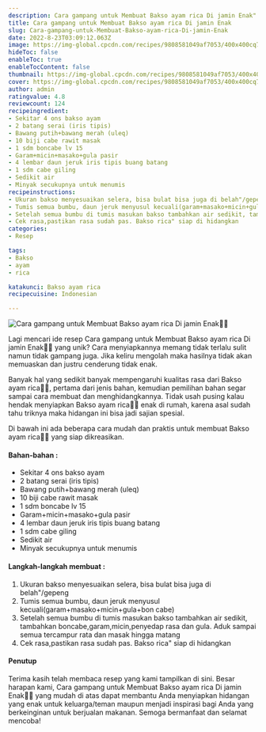 ```yaml
---
description: Cara gampang untuk Membuat Bakso ayam rica Di jamin Enak"
title: Cara gampang untuk Membuat Bakso ayam rica Di jamin Enak
slug: Cara-gampang-untuk-Membuat-Bakso-ayam-rica-Di-jamin-Enak
date: 2022-8-23T03:09:12.063Z
image: https://img-global.cpcdn.com/recipes/9808581049af7053/400x400cq70/photo.jpg
hideToc: false
enableToc: true
enableTocContent: false
thumbnail: https://img-global.cpcdn.com/recipes/9808581049af7053/400x400cq70/photo.jpg
cover: https://img-global.cpcdn.com/recipes/9808581049af7053/400x400cq70/photo.jpg
author: admin
ratingvalue: 4.8
reviewcount: 124
recipeingredient:
- Sekitar 4 ons bakso ayam
- 2 batang serai (iris tipis)
- Bawang putih+bawang merah (uleq)
- 10 biji cabe rawit masak
- 1 sdm boncabe lv 15
- Garam+micin+masako+gula pasir
- 4 lembar daun jeruk iris tipis buang batang
- 1 sdm cabe giling
- Sedikit air
- Minyak secukupnya untuk menumis
recipeinstructions:
- Ukuran bakso menyesuaikan selera, bisa bulat bisa juga di belah"/gepeng
- Tumis semua bumbu, daun jeruk menyusul kecuali(garam+masako+micin+gula+bon cabe)
- Setelah semua bumbu di tumis masukan bakso tambahkan air sedikit, tambahkan boncabe,garam,micin,penyedap rasa dan gula. Aduk sampai semua tercampur rata dan masak hingga matang
- Cek rasa,pastikan rasa sudah pas. Bakso rica" siap di hidangkan
categories:
- Resep

tags:
- Bakso
- ayam
- rica

katakunci: Bakso ayam rica
recipecuisine: Indonesian

---
```


![Cara gampang untuk Membuat Bakso ayam rica Di jamin Enak👩‍🍳](https://img-global.cpcdn.com/recipes/9808581049af7053/400x400cq70/photo.jpg)

Lagi mencari ide resep Cara gampang untuk Membuat Bakso ayam rica Di jamin Enak👩‍🍳 yang unik? Cara menyiapkannya memang tidak terlalu sulit namun tidak gampang juga. Jika keliru mengolah maka hasilnya tidak akan memuaskan dan justru cenderung tidak enak.

Banyak hal yang sedikit banyak mempengaruhi kualitas rasa dari Bakso ayam rica👩‍🍳, pertama dari jenis bahan, kemudian pemilihan bahan segar sampai cara membuat dan menghidangkannya. Tidak usah pusing kalau hendak menyiapkan Bakso ayam rica👩‍🍳 enak di rumah, karena asal sudah tahu triknya maka hidangan ini bisa jadi sajian spesial.

Di bawah ini ada beberapa cara mudah dan praktis untuk membuat Bakso ayam rica👩‍🍳 yang siap dikreasikan.

<!--inarticleads1-->

#### Bahan-bahan :

- Sekitar 4 ons bakso ayam
- 2 batang serai (iris tipis)
- Bawang putih+bawang merah (uleq)
- 10 biji cabe rawit masak
- 1 sdm boncabe lv 15
- Garam+micin+masako+gula pasir
- 4 lembar daun jeruk iris tipis buang batang
- 1 sdm cabe giling
- Sedikit air
- Minyak secukupnya untuk menumis

<!--inarticleads2-->

#### Langkah-langkah membuat :

1. Ukuran bakso menyesuaikan selera, bisa bulat bisa juga di belah"/gepeng
1. Tumis semua bumbu, daun jeruk menyusul kecuali(garam+masako+micin+gula+bon cabe)
1. Setelah semua bumbu di tumis masukan bakso tambahkan air sedikit, tambahkan boncabe,garam,micin,penyedap rasa dan gula. Aduk sampai semua tercampur rata dan masak hingga matang
1. Cek rasa,pastikan rasa sudah pas. Bakso rica" siap di hidangkan

#### Penutup

Terima kasih telah membaca resep yang kami tampilkan di sini. Besar harapan kami, Cara gampang untuk Membuat Bakso ayam rica Di jamin Enak👩‍🍳 yang mudah di atas dapat membantu Anda menyiapkan hidangan yang enak untuk keluarga/teman maupun menjadi inspirasi bagi Anda yang berkeinginan untuk berjualan makanan. Semoga bermanfaat dan selamat mencoba!